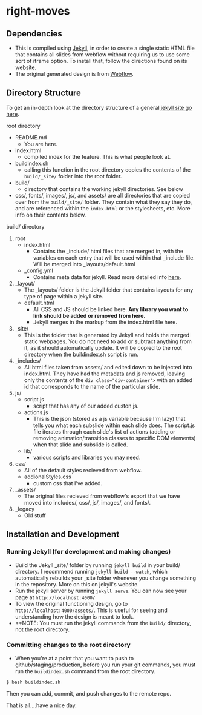 # right-moves

## Dependencies

- This is compiled using [Jekyll](https://jekyllrb.com/), in order to create a single static HTML file that contains all slides from webflow without requiring us to use some sort of iframe option. To install that, follow the directions found on its website. 
- The original generated design is from [Webflow](https://webflow.com/).
## Directory Structure

To get an in-depth look at the directory structure of a general [jekyll site go here](https://jekyllrb.com/docs/structure/).

root directory

* README.md 
	- You are here.
* index.html
	- compiled index for the feature. This is what people look at. 
* buildindex.sh
	- calling this function in the root directory copies the contents of the `build/_site/` folder into the root folder. 
* build/
	- directory that contains the working jekyll directories. See below
* css/, fonts/, images/, js/, and assets/ are all directories that are copied over from the `build/_site/` folder. They contain what they say they do, and are referenced within the `index.html` or the stylesheets, etc. More info on their contents below. 


build/ directory
1.	root 
	* index.html 
		- Contains the _include/ html files that are merged in, with the variables on each entry that will be used within that _include file. Will be merged into _layouts/default.html	
	* _config.yml
		- Contains meta data for jekyll. Read more detailed info [here](https://jekyllrb.com/docs/configuration/).
2.	_layout/
	* The _layouts/ folder is the Jekyll folder that contains layouts for any type of page within a jekyll site. 
	* default.html		
		- All CSS and JS should be linked here. **Any library you want to link should be added or removed from here.**
		- Jekyll merges in the markup from the index.html file here. 
3.	_site/
	* This is the folder that is generated by Jekyll and holds the merged static webpages. You do not need to add or subtract anything from it, as it should automatically update. It will be copied to the root directory when the buildindex.sh script is run. 
4. _includes/ 
	* All html files taken from assets/ and edited down to be injected into index.html. They have had the metadata and js removed, leaving only the contents of the `div class="div-container">` with an added id that corresponds to the name of the particular slide. 
5. js/
	* script.js
		- script that has any of our added custon js.
	* actions.js
		- This is the json (stored as a js variable because I'm lazy) that tells you what each subslide within each slide does. The script.js file iterates through each slide's list of actions (adding or removing animation/transition classes to specific DOM elements) when that slide and subslide is called. 
	* lib/ 
		- various scripts and libraries you may need. 
6. css/	
	* All of the default styles recieved from webflow.
	* addionalStyles.css
		- custom css that I've added.
7. _assets/
	* The original files recieved from webflow's export that we have moved into includes/, css/, js/, images/, and fonts/.
8. _legacy
	* Old stuff

## Installation and Development

### Running Jekyll (for development and making changes)
- Build the Jekyll _site/ folder by running `jekyll build` in your build/ directory. I recommend running `jekyll build --watch`, which automatically rebuilds your _site folder whenever you change something in the repository. More on this on jekyll's website. 
- Run the jekyll server by running `jekyll serve`. You can now see your page at `http://localhost:4000/`
- To view the original functioning design, go to `http://localhost:4000/assets/`. This is useful for seeing and understanding how the design is meant to look. 
- **NOTE: You must run the jekyll commands from the `build/` directory, not the root directory. 

### Committing changes to the root directory
- When you're at a point that you want to push to github/staging/production, before you run your git commands, you must run the `buildindex.sh` command from the root directory. 

`$ bash buildindex.sh`

Then you can add, commit, and push changes to the remote repo. 

That is all....have a nice day. 
